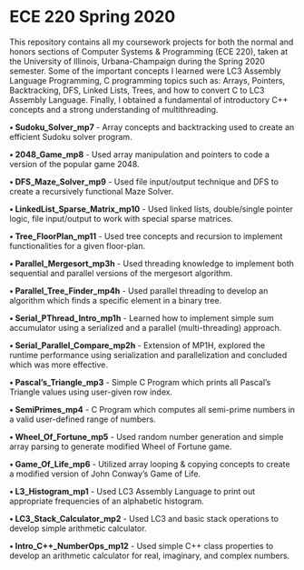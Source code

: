 # ECE 220 Spring 2020

This repository contains all my coursework projects for both the normal and honors sections of Computer Systems & Programming (ECE 220), taken at the University of Illinois, Urbana-Champaign during the Spring 2020 semester. Some of the important concepts I learned were LC3 Assembly Language Programming, C programming topics such as: Arrays, Pointers, Backtracking, DFS, Linked Lists, Trees, and how to convert C to LC3 Assembly Language. Finally, I obtained a fundamental of introductory C++ concepts and a strong understanding of multithreading.

**• Sudoku_Solver_mp7** - Array concepts and backtracking used to create an efficient Sudoku solver program.

**• 2048_Game_mp8** - Used array manipulation and pointers to code a version of the popular game 2048.

**• DFS_Maze_Solver_mp9** - Used file input/output technique and DFS to create a recursively functional Maze Solver.

**• LinkedList_Sparse_Matrix_mp10** - Used linked lists, double/single pointer logic, file input/output to work with special sparse matrices.

**• Tree_FloorPlan_mp11** - Used tree concepts and recursion to implement functionalities for a given floor-plan. 

**• Parallel_Mergesort_mp3h** - Used threading knowledge to implement both sequential and parallel versions of the mergesort algorithm.

**• Parallel_Tree_Finder_mp4h** - Used parallel threading to develop an algorithm which finds a specific element in a binary tree.

**• Serial_PThread_Intro_mp1h** - Learned how to implement simple sum accumulator using a serialized and a parallel (multi-threading) approach.

**• Serial_Parallel_Compare_mp2h** - Extension of MP1H, explored the runtime performance using serialization and parallelization and concluded which was more effective.

**• Pascal’s_Triangle_mp3** - Simple C Program which prints all Pascal’s Triangle values using user-given row index.

**• SemiPrimes_mp4** - C Program which computes all semi-prime numbers in a valid user-defined range of numbers.

**• Wheel_Of_Fortune_mp5** - Used random number generation and simple array parsing to generate modified Wheel of Fortune game.

**• Game_Of_Life_mp6** - Utilized array looping & copying concepts to create a modified version of John Conway’s Game of Life.

**• L3_Histogram_mp1** - Used LC3 Assembly Language to print out appropriate frequencies of an alphabetic histogram.

**• LC3_Stack_Calculator_mp2** - Used LC3 and basic stack operations to develop simple arithmetic calculator.

**• Intro_C++_NumberOps_mp12** - Used simple C++ class properties to develop an arithmetic calculator for real, imaginary, and complex numbers.


